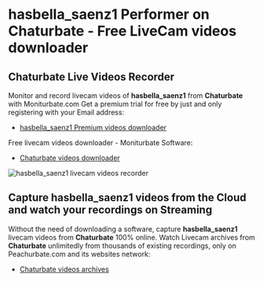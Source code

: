# hasbella_saenz1 Performer on Chaturbate - Free LiveCam videos downloader

## Chaturbate Live Videos Recorder

Monitor and record livecam videos of **hasbella_saenz1** from **Chaturbate** with Moniturbate.com
Get a premium trial for free by just and only registering with your Email address:
* [hasbella_saenz1 Premium videos downloader](https://moniturbate.com/request-demo-licence-key.html)

Free livecam videos downloader - Moniturbate Software:
* [Chaturbate videos downloader](https://moniturbate.com/moniturbate-download-software.html)

![hasbella_saenz1 livecam videos recorder](https://peachurnet.com/templates/moniturbate-software.png)


## Capture hasbella_saenz1 videos from the Cloud and watch your recordings on Streaming

Without the need of downloading a software, capture **hasbella_saenz1** livecam videos from **Chaturbate** 100% online.
Watch Livecam archives from **Chaturbate** unlimitedly from thousands of existing recordings, only on Peachurbate.com and its websites network:
* [Chaturbate videos archives](https://peachurnet.com/)
